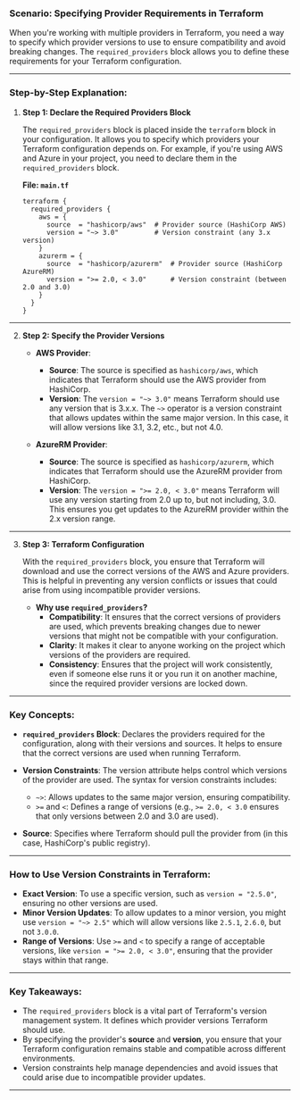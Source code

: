 ### **Scenario: Specifying Provider Requirements in Terraform**

When you're working with multiple providers in Terraform, you need a way to specify which provider versions to use to ensure compatibility and avoid breaking changes. The `required_providers` block allows you to define these requirements for your Terraform configuration.

---

### **Step-by-Step Explanation:**

1. **Step 1: Declare the Required Providers Block**

   The `required_providers` block is placed inside the `terraform` block in your configuration. It allows you to specify which providers your Terraform configuration depends on. For example, if you're using AWS and Azure in your project, you need to declare them in the `required_providers` block.

   **File: `main.tf`**
   ```hcl
   terraform {
     required_providers {
       aws = {
         source  = "hashicorp/aws"  # Provider source (HashiCorp AWS)
         version = "~> 3.0"         # Version constraint (any 3.x version)
       }
       azurerm = {
         source  = "hashicorp/azurerm"  # Provider source (HashiCorp AzureRM)
         version = ">= 2.0, < 3.0"      # Version constraint (between 2.0 and 3.0)
       }
     }
   }
   ```

---

2. **Step 2: Specify the Provider Versions**

   - **AWS Provider**:
     - **Source**: The source is specified as `hashicorp/aws`, which indicates that Terraform should use the AWS provider from HashiCorp.
     - **Version**: The `version = "~> 3.0"` means Terraform should use any version that is 3.x.x. The `~>` operator is a version constraint that allows updates within the same major version. In this case, it will allow versions like 3.1, 3.2, etc., but not 4.0.

   - **AzureRM Provider**:
     - **Source**: The source is specified as `hashicorp/azurerm`, which indicates that Terraform should use the AzureRM provider from HashiCorp.
     - **Version**: The `version = ">= 2.0, < 3.0"` means Terraform will use any version starting from 2.0 up to, but not including, 3.0. This ensures you get updates to the AzureRM provider within the 2.x version range.

---

3. **Step 3: Terraform Configuration**

   With the `required_providers` block, you ensure that Terraform will download and use the correct versions of the AWS and Azure providers. This is helpful in preventing any version conflicts or issues that could arise from using incompatible provider versions.

   - **Why use `required_providers`?**
     - **Compatibility**: It ensures that the correct versions of providers are used, which prevents breaking changes due to newer versions that might not be compatible with your configuration.
     - **Clarity**: It makes it clear to anyone working on the project which versions of the providers are required.
     - **Consistency**: Ensures that the project will work consistently, even if someone else runs it or you run it on another machine, since the required provider versions are locked down.

---

### **Key Concepts:**

- **`required_providers` Block**: Declares the providers required for the configuration, along with their versions and sources. It helps to ensure that the correct versions are used when running Terraform.
  
- **Version Constraints**: The version attribute helps control which versions of the provider are used. The syntax for version constraints includes:
  - `~>`: Allows updates to the same major version, ensuring compatibility.
  - `>=` and `<`: Defines a range of versions (e.g., `>= 2.0, < 3.0` ensures that only versions between 2.0 and 3.0 are used).

- **Source**: Specifies where Terraform should pull the provider from (in this case, HashiCorp's public registry).

---

### **How to Use Version Constraints in Terraform:**

- **Exact Version**: To use a specific version, such as `version = "2.5.0"`, ensuring no other versions are used.
- **Minor Version Updates**: To allow updates to a minor version, you might use `version = "~> 2.5"` which will allow versions like `2.5.1`, `2.6.0`, but not `3.0.0`.
- **Range of Versions**: Use `>=` and `<` to specify a range of acceptable versions, like `version = ">= 2.0, < 3.0"`, ensuring that the provider stays within that range.

---

### **Key Takeaways:**

- The `required_providers` block is a vital part of Terraform's version management system. It defines which provider versions Terraform should use.
- By specifying the provider's **source** and **version**, you ensure that your Terraform configuration remains stable and compatible across different environments.
- Version constraints help manage dependencies and avoid issues that could arise due to incompatible provider updates.

---
